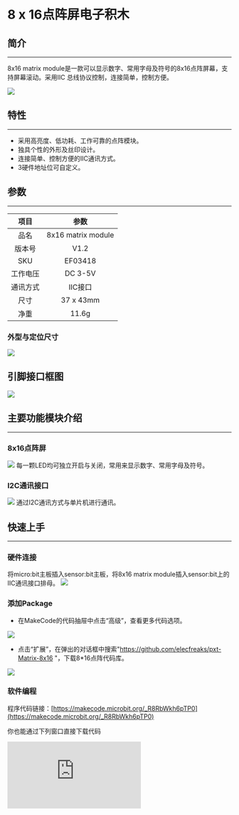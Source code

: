 # 8 x 16点阵屏电子积木

## 简介
---

8x16 matrix module是一款可以显示数字、常用字母及符号的8x16点阵屏幕，支持屏幕滚动。采用IIC 总线协议控制，连接简单，控制方便。

![](https://wiki-media-ef.oss-cn-hongkong.aliyuncs.com//images/03418.jpg)

## 特性
---

- 采用高亮度、低功耗、工作可靠的点阵模块。
- 独具个性的外形及丝印设计。
- 连接简单、控制方便的IIC通讯方式。
- 3硬件地址位可自定义。

## 参数
---

项目 | 参数
:-: | :-:
品名|8x16 matrix module
版本号|V1.2
SKU|EF03418
工作电压|DC 3-5V
通讯方式|IIC接口
尺寸|37 x 43mm
净重|11.6g

### 外型与定位尺寸

![](https://wiki-media-ef.oss-cn-hongkong.aliyuncs.com//images/ECM5wGV.png)

## 引脚接口框图

![](https://wiki-media-ef.oss-cn-hongkong.aliyuncs.com//images/lFzmU1D.png)

## 主要功能模块介绍
---

### 8x16点阵屏

![](https://wiki-media-ef.oss-cn-hongkong.aliyuncs.com//images/VdJMQZM.png)
每一颗LED均可独立开启与关闭，常用来显示数字、常用字母及符号。

### I2C通讯接口

![](https://wiki-media-ef.oss-cn-hongkong.aliyuncs.com//images/g92phR3.png)
通过I2C通讯方式与单片机进行通讯。

## 快速上手
---

### 硬件连接

将micro:bit主板插入sensor:bit主板，将8x16 matrix module插入sensor:bit上的IIC通讯接口排母。
![](https://wiki-media-ef.oss-cn-hongkong.aliyuncs.com//images/yWAKyvO.jpg)

### 添加Package
- 在MakeCode的代码抽屉中点击“高级”，查看更多代码选项。

 ![](https://wiki-media-ef.oss-cn-hongkong.aliyuncs.com//images/04098_01.png)

- 点击“扩展”，在弹出的对话框中搜索"https://github.com/elecfreaks/pxt-Matrix-8x16
"，下载8*16点阵代码库。

![](https://wiki-media-ef.oss-cn-hongkong.aliyuncs.com//images/03418.png)

### 软件编程

程序代码链接：[https://makecode.microbit.org/_R8RbWkh6pTP0](https://makecode.microbit.org/_R8RbWkh6pTP0)

你也能通过下列窗口直接下载代码
<div
    style={{
        position: 'relative',
        paddingBottom: '60%',
        overflow: 'hidden',
    }}
>
    <iframe
        src="https://makecode.microbit.org/_R8RbWkh6pTP0"
        frameborder="0"
        sandbox="allow-popups allow-forms allow-scripts allow-same-origin"
        style={{
            position: 'absolute',
            width: '100%',
            height: '100%',
        }}
    />
</div>

### 结果

点阵显示一个Emoji表情。


## Python 编程

### 步骤 1
下载压缩包并解压[Octopus_MicroPython-master](https://github.com/lionyhw/Octopus_MicroPython/archive/master.zip)
打开[Python editor](https://python.microbit.org/v/2.0)

![](https://wiki-media-ef.oss-cn-hongkong.aliyuncs.com//images/05001_07.png)

为了给LED灯编程，我们需要添加led.py。点击Load/Save，然后点击Show Files（1）下拉菜单，再点击Add file在本地找到下载并解压完成的Octopus_MicroPython-master文件夹，从中选择led.py添加进来。

![](https://wiki-media-ef.oss-cn-hongkong.aliyuncs.com//images/05001_08.png)
![](https://wiki-media-ef.oss-cn-hongkong.aliyuncs.com//images/05001_09.png)
![](https://wiki-media-ef.oss-cn-hongkong.aliyuncs.com//images/03418_10.png)

### 步骤 2
### 参考程序
```
from microbit import *
from matrix import *
matrix = MATRIX()
x, y = 0, 0
while True:
    for y in range(8):
        for x in range(16):
            matrix.set_matrix_draw(x, y)
    matrix.set_matrix_clear()
```


### 结果
- 循环点亮LED。


## 常见问题
